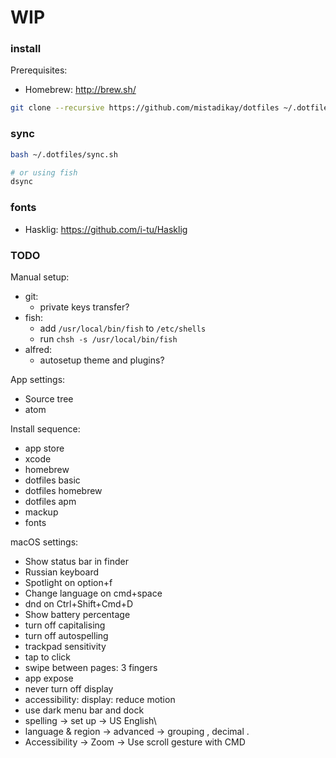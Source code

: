 WIP
===

### install

Prerequisites:
- Homebrew: http://brew.sh/

```bash
git clone --recursive https://github.com/mistadikay/dotfiles ~/.dotfiles && bash ~/.dotfiles/install.sh
```

### sync

```bash
bash ~/.dotfiles/sync.sh

# or using fish
dsync
```

### fonts

- Hasklig: https://github.com/i-tu/Hasklig

### TODO

Manual setup:
- git:
    - private keys transfer?
- fish:
    - add `/usr/local/bin/fish` to `/etc/shells`
    - run `chsh -s /usr/local/bin/fish`
- alfred:
    - autosetup theme and plugins?

App settings:
- Source tree
- atom

Install sequence:
- app store
- xcode
- homebrew
- dotfiles basic
- dotfiles homebrew
- dotfiles apm
- mackup
- fonts

macOS settings:
- Show status bar in finder
- Russian keyboard
- Spotlight on option+f
- Change language on cmd+space 
- dnd on Ctrl+Shift+Cmd+D
- Show battery percentage
- turn off capitalising
- turn off autospelling
- trackpad sensitivity
- tap to click
- swipe between pages: 3 fingers
- app expose
- never turn off display
- accessibility: display: reduce motion
- use dark menu bar and dock
- spelling -> set up -> US English\
- language & region -> advanced -> grouping , decimal .
- Accessibility -> Zoom -> Use scroll gesture with CMD
